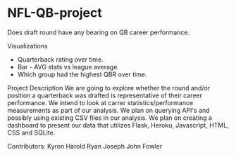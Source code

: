 # NFL-QB-project

Does draft round have any bearing on QB career performance.

Visualizations
- Quarterback rating over time.
- Bar - AVG stats vs league average.
- Which group had the highest QBR over time.

Project Description
We are going to explore whether the round and/or position a quarterback was drafted is representative of their career performance. We intend to look at carrer statistics/performance measurements as part of our analysis. We plan on querying API's and possibly using existing CSV files in our analysis. We plan on creating a dashboard to present our data that utilizes Flask, Heroku, Javascript, HTML, CSS and SQLite.


Contributors:
Kyron Harold
Ryan Joseph
John Fowler


